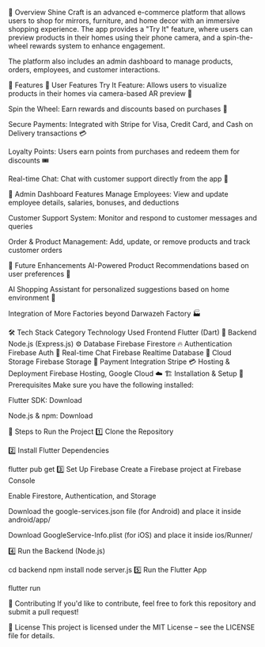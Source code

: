 📌 Overview
Shine Craft is an advanced e-commerce platform that allows users to shop for mirrors, furniture, and home decor with an immersive shopping experience. The app provides a "Try It" feature, where users can preview products in their homes using their phone camera, and a spin-the-wheel rewards system to enhance engagement.

The platform also includes an admin dashboard to manage products, orders, employees, and customer interactions.

🚀 Features
🔹 User Features
Try It Feature: Allows users to visualize products in their homes via camera-based AR preview 📸

Spin the Wheel: Earn rewards and discounts based on purchases 🎰

Secure Payments: Integrated with Stripe for Visa, Credit Card, and Cash on Delivery transactions 💳

Loyalty Points: Users earn points from purchases and redeem them for discounts 🎟️

Real-time Chat: Chat with customer support directly from the app 💬

🔹 Admin Dashboard Features
Manage Employees: View and update employee details, salaries, bonuses, and deductions

Customer Support System: Monitor and respond to customer messages and queries

Order & Product Management: Add, update, or remove products and track customer orders

🔹 Future Enhancements
AI-Powered Product Recommendations based on user preferences 🤖

AI Shopping Assistant for personalized suggestions based on home environment 🏡

Integration of More Factories beyond Darwazeh Factory 🏭

🛠️ Tech Stack
Category	Technology Used
Frontend	Flutter (Dart) 📱
Backend	Node.js (Express.js) ⚙️
Database	Firebase Firestore 🔥
Authentication	Firebase Auth 🔐
Real-time Chat	Firebase Realtime Database 💬
Cloud Storage	Firebase Storage 📂
Payment Integration	Stripe 💳
Hosting & Deployment	Firebase Hosting, Google Cloud ☁️
🏗️ Installation & Setup
🔹 Prerequisites
Make sure you have the following installed:

Flutter SDK: Download

Node.js & npm: Download

🔹 Steps to Run the Project
1️⃣ Clone the Repository

2️⃣ Install Flutter Dependencies

flutter pub get
3️⃣ Set Up Firebase
Create a Firebase project at Firebase Console

Enable Firestore, Authentication, and Storage

Download the google-services.json file (for Android) and place it inside android/app/

Download GoogleService-Info.plist (for iOS) and place it inside ios/Runner/

4️⃣ Run the Backend (Node.js)

cd backend
npm install
node server.js
5️⃣ Run the Flutter App

flutter run

🤝 Contributing
If you'd like to contribute, feel free to fork this repository and submit a pull request!

📜 License
This project is licensed under the MIT License – see the LICENSE file for details.

